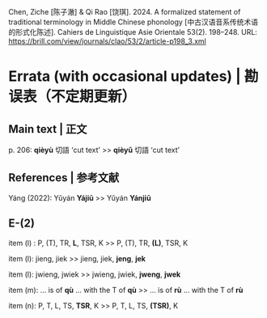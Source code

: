 Chen, Ziche [陈子澈] & Qi Rao [饶琪]. 2024. A formalized statement of traditional terminology in Middle Chinese phonology [中古汉语音系传统术语的形式化陈述]. Cahiers de Linguistique Asie Orientale 53(2). 198–248. URL: https://brill.com/view/journals/clao/53/2/article-p198_3.xml






# Errata (with occasional updates) | 勘误表（不定期更新）

## Main text | 正文

 p. 206: **qièyù** 切語 ‘cut text’ >> **qièyǔ** 切語 ‘cut text’

## References | 参考文献

 Yáng (2022): Yǔyán **Yájiū** >> Yǔyán **Yánjiū**

## E-(2)

 item (l) : P, (T), TR, **L**, TSR, K >> P, (T), TR, **(L)**, TSR, K

 item (l): jieng, jiek >> jieng, jiek, **jeng**, **jek**

 item (l): jwieng, jwiek >> jwieng, jwiek, **jweng**, **jwek**

 item (m): ... is of **qù** ... with the T of **qù** >> ... is of **rù** ... with the T of **rù**

 item (n): P, T, L, TS, **TSR**, K >> P, T, L, TS, **(TSR)**, K
